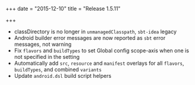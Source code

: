 +++
date = "2015-12-10"
title = "Release 1.5.11"

+++


* classDirectory is no longer in `unmanagedClasspath`, `sbt-idea` legacy
* Android builder error messages are now reported as `sbt` error messages, not warning
* Fix `flavors` and `buildTypes` to set Global config scope-axis when one is not specified in the setting
* Automatically add `src`, `resource` and `manifest` overlays for all `flavors`, `buildTypes`, and combined `variants`
* Update `android.dsl` build script helpers

